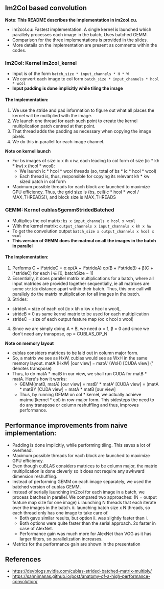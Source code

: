 ## Im2Col based convolution

**Note: This README describes the implementation in im2col.cu.**
* im2col.cu: Fastest implementation. A single kernel is launched which parallely processes each image in the batch, Uses batched GEMM.
* Comparison for the three implementations is provided in the slides.
* More details on the implementation are present as comments within the codes.

### Im2Col: Kernel im2col_kernel
* Input is of the form `batch_size * input_channels * H * W`
* We convert each image to col form `batch_size * input_channels * hcol * wcol`
* **Input padding is done implicitly while tiling the image**

#### The Implementation:
1. We use the stride and pad information to figure out what all places the kernel will be multiplied with the image.
2. We launch one thread for each such point to create the kernel multiplication patch centred at that point.
3. That thread adds the padding as necessary when copying the image pixels.
4. We do this in parallel for each image channel.

**Note on kernel launch**
* For bs images of size ic x ih x iw, each leading to col form of size (ic * kh * kw) x (hcol * wcol):
  - We launch ic * hcol * wcol threads (so, total of bs * ic * hcol * wcol)
  - Each thread is, thus, responsible for copying its relevant kh * kw sized patch in col form
* Maximum possible threads for each block are launched to maximize GPU efficiency. Thus, the grid size is (bs, ceil(ic * hcol * wcol / MAX_THREADS)), and block size is MAX_THREADS

### GEMM: Kernel cublasSgemmStridedBatched
* Multiplies the col matrix: `bs x input_channels x hcol x wcol`
* With the kernel matrix: `output_channels x input_channels x kh x hw`
* To get the convolution output `batch_size x output_channels x hcol x wcol`
* **This version of GEMM does the matmul on all the images in the batch in parallel**

#### The Implementation:
1. Performs C + i\*strideC = α op(A + i\*strideA) op(B + i\*strideB) + β(C + i\*strideC) for each i ∈ [0, batchSize − 1]
2. Essentially, it does parallel matrix multiplications for a batch, where all input matrices are provided together sequentially, ie all matrices are some `stride` distance apart within their batch. Thus, this one call will parallely do the matrix multiplication for all images in the batch.
3. Strides:
  - strideA = size of each col (ic x kh x kw x hcol x wcol), 
  - strideB = 0 as same kernel matrix to be used for each multiplication
  - strideC = size of each output feature map (oc x hcol x wcol)
4. Since we are simply doing A * B, we need α = 1, β = 0 and since we don't need any transpose, op = CUBLAS_OP_N

**Note on memory layout**
* cublas considers matrices to be laid out in column major form.
* So, a matrix we see as HxW, cublas would see as WxH in the same memory layout. matA (HxW) [our view] = matA' (WxH) [CUDA view] \(' denotes transpose\)
* Thus, to do matA * matB in our view, we shall run CUDA for matB * matA. Here's how it works:
  - GEMM(matB, matA) [our view] = matB' * matA' [CUDA view] = (matA * matB)' [CUDA view] = matA * matB [our view]
  - Thus, by running GEMM on col * kernel, we actually achieve matmul(kernel * col) in row-major form. This sidesteps the need to do any transpose or column reshuffling and thus, improves performance.


## Performance improvements from naive implementation:
* Padding is done implicitly, while performing tiling. This saves a lot of overhead.
* Maximum possible threads for each block are launched to maximize GPU efficiency.
* Even though cuBLAS considers matrices to be column major, the matrix multiplication is done cleverly so it does not require any awkward dimension reshuffling.
* Instead of performing GEMM on each image separately, we used the batched version of cublas GEMM.
* Instead of serially launching im2col for each image in a batch, we process batches in parallel. We compared two approaches: (N = output feature map size for one image)
i. launching N threads that each iterate over the images in the batch.
ii. launching batch size x N threads, so each thread only has one image to take care of.
  - Both gave similar results, but option ii. was slightly faster than i.
  - Both options were quite faster than the serial approach. 2x faster in case of AlexNet.
  - Performance gain was much more for AlexNet than VGG as it has larger filters, so parallelization increases.
* Metrics for the performance gain are shown in the presentation

## References
* https://devblogs.nvidia.com/cublas-strided-batched-matrix-multiply/
* https://sahnimanas.github.io/post/anatomy-of-a-high-performance-convolution/
